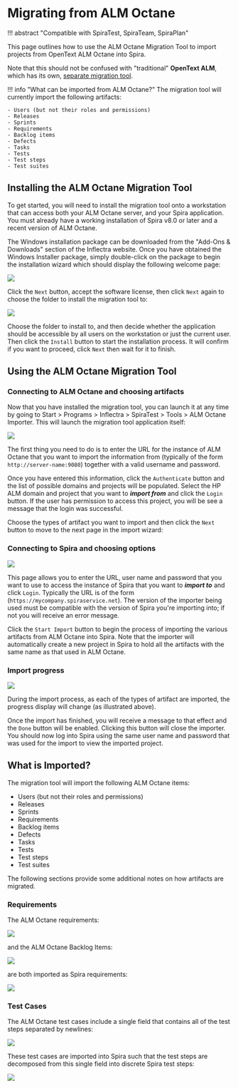 #  Migrating from ALM Octane
!!! abstract "Compatible with SpiraTest, SpiraTeam, SpiraPlan"

This page outlines how to use the ALM Octane Migration Tool to import projects from OpenText ALM Octane into Spira.

Note that this should not be confused with "traditional" **OpenText ALM**, which has its own, [separate migration tool](./Migrating-from-HP-ALM.md).

!!! info "What can be imported from ALM Octane?"
    The migration tool will currently import the following artifacts:

    - Users (but not their roles and permissions)
    - Releases
    - Sprints
    - Requirements
    - Backlog items
    - Defects
    - Tasks
    - Tests
    - Test steps
    - Test suites
    
## Installing the ALM Octane Migration Tool
To get started, you will need to install the migration tool onto a workstation that can access both your ALM Octane server, and your Spira application. You must already have a working installation of Spira v8.0 or later and a recent version of ALM Octane.

The Windows installation package can be downloaded from the "Add-Ons & Downloads" section of the Inflectra website. Once you have obtained the Windows Installer package, simply double-click on the package to begin the installation wizard which should display the following welcome page:

 ![](img/octane-migration-1.png)

Click the `Next` button, accept the software license, then click `Next` again to choose the folder to install the migration tool to:

 ![](img/octane-migration-2.png)
 
Choose the folder to install to, and then decide whether the application should be accessible by all users on the workstation or just the current user. Then click the `Install` button to start the installation process. It will confirm if you want to proceed, click `Next` then wait for it to finish.

## Using the ALM Octane Migration Tool

### Connecting to ALM Octane and choosing artifacts
Now that you have installed the migration tool, you can launch it at any time by going to Start \> Programs \> Inflectra \> SpiraTest \> Tools \> ALM Octane Importer. This will launch the migration tool application itself:

 ![](img/octane-migration-3.png)

The first thing you need to do is to enter the URL for the instance of ALM Octane that you want to import the information from (typically of the form `http://server-name:9080`) together with a valid username and password.

Once you have entered this information, click the `Authenticate` button and the list of possible domains and projects will be populated. Select the HP ALM domain and project that you want to ***import from*** and click the `Login` button. If the user has permission to access this project, you will be see a message that the login was successful. 

Choose the types of artifact you want to import and then click the `Next` button to move to the next page in the import wizard:

### Connecting to Spira and choosing options

 ![](img/octane-migration-4.png)
 
This page allows you to enter the URL, user name and password that you want to use to access the instance of Spira that you want to ***import to*** and click `Login`. Typically the URL is of the form (`https://mycompany.spiraservice.net`). The version of the importer being used must be compatible with the version of Spira you're importing into; if not you will receive an error message.

Click the `Start Import` button to begin the process of importing the various artifacts from ALM Octane into Spira. Note that the importer will automatically create a new project in Spira to hold all the artifacts with the same name as that used in ALM Octane.

### Import progress

 ![](img/octane-migration-5.png)

During the import process, as each of the types of artifact are imported, the progress display will change (as illustrated above).

Once the import has finished, you will receive a message to that effect and the `Done` button will be enabled. Clicking this button will close the importer. You should now log into Spira using the same user name and password that was used for the import to view the imported project.

## What is Imported?

The migration tool will import the following ALM Octane items:

- Users (but not their roles and permissions)
- Releases
- Sprints
- Requirements
- Backlog items
- Defects
- Tasks
- Tests
- Test steps
- Test suites

The following sections provide some additional notes on how artifacts are migrated.

### Requirements

The ALM Octane requirements:

 ![](img/octane-requirements-1.png)

 and the ALM Octane Backlog Items:

 ![](img/octane-requirements-2.png)

are both imported as Spira requirements:

 ![](img/octane-spira-1.png)

### Test Cases

The ALM Octane test cases include a single field that contains all of the test steps separated by newlines:

 ![](img/octane-testcases-1.png)

These test cases are imported into Spira such that the test steps are decomposed from this single field into discrete Spira test steps:

 ![](img/octane-spira-2.png)
 
